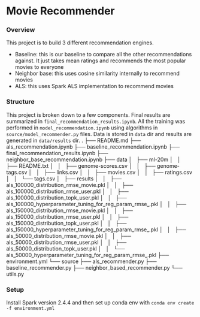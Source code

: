 # Movie Recommender

### Overview
This project is to build 3 different recommendation engines.
- Baseline: this is our baseline to compare all the other recommendations against. It just takes mean ratings and recommends the most popular movies to everyone
- Neighbor base: this uses cosine similarity internally to recommend movies
- ALS: this uses Spark ALS implementation to recommend movies


### Structure
This project is broken down to a few components. Final results are summarized in `final_recommendation_results.ipynb`.
All the training was performed in `model_recommendation.ipynb` using algorithms in `source/model_recommender.py` files.
Data is stored in `data` dir and results are generated in `data/results` dir.
.
├── README.md
├── als_recommendation.ipynb
├── baseline_recommendation.ipynb
├── final_recommendation_results.ipynb
├── neighbor_base_recommendation.ipynb
├── data
│   ├── ml-20m
│   │   ├── README.txt
│   │   ├── genome-scores.csv
│   │   ├── genome-tags.csv
│   │   ├── links.csv
│   │   ├── movies.csv
│   │   ├── ratings.csv
│   │   └── tags.csv
│   ├── results
│   │   ├── als_100000_distribution_rmse_movie.pkl
│   │   ├── als_100000_distribution_rmse_user.pkl
│   │   ├── als_100000_distribution_topk_user.pkl
│   │   ├── als_100000_hyperparameter_tuning_for_reg_param_rmse_.pkl
│   │   ├── als_150000_distribution_rmse_movie.pkl
│   │   ├── als_150000_distribution_rmse_user.pkl
│   │   ├── als_150000_distribution_topk_user.pkl
│   │   ├── als_150000_hyperparameter_tuning_for_reg_param_rmse_.pkl
│   │   ├── als_50000_distribution_rmse_movie.pkl
│   │   ├── als_50000_distribution_rmse_user.pkl
│   │   ├── als_50000_distribution_topk_user.pkl
│   │   └── als_50000_hyperparameter_tuning_for_reg_param_rmse_.pkl
├── environment.yml
└── source
    ├── als_recommender.py
    ├── baseline_recommender.py
    ├── neighbor_based_recommender.py
    └── utils.py

### Setup
Install Spark version 2.4.4 and then set up conda env with `conda env create -f environment.yml`
